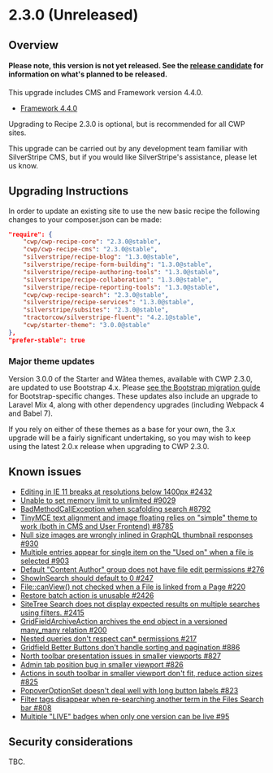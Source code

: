 # 2.3.0 (Unreleased)

## Overview

#### Please note, this version is not yet released. See the [release candidate](https://www.cwp.govt.nz/developer-docs/en/2/releases_and_changelogs/cwp_2.3.0-rc1/) for information on what's planned to be released.

This upgrade includes CMS and Framework version 4.4.0.

 * [Framework 4.4.0](https://github.com/silverstripe/silverstripe-framework/blob/4.4.0/docs/en/04_Changelogs/4.4.0.md)

Upgrading to Recipe 2.3.0 is optional, but is recommended for all CWP sites.

This upgrade can be carried out by any development team familiar with SilverStripe CMS, but if you
would like SilverStripe's assistance, please let us know.

## Upgrading Instructions

In order to update an existing site to use the new basic recipe the following changes to your composer.json
can be made:

```json
"require": {
    "cwp/cwp-recipe-core": "2.3.0@stable",
    "cwp/cwp-recipe-cms": "2.3.0@stable",
    "silverstripe/recipe-blog": "1.3.0@stable",
    "silverstripe/recipe-form-building": "1.3.0@stable",
    "silverstripe/recipe-authoring-tools": "1.3.0@stable",
    "silverstripe/recipe-collaboration": "1.3.0@stable",
    "silverstripe/recipe-reporting-tools": "1.3.0@stable",
    "cwp/cwp-recipe-search": "2.3.0@stable",
    "silverstripe/recipe-services": "1.3.0@stable",
    "silverstripe/subsites": "2.3.0@stable",
    "tractorcow/silverstripe-fluent": "4.2.1@stable",
    "cwp/starter-theme": "3.0.0@stable"
},
"prefer-stable": true
```

### Major theme updates

Version 3.0.0 of the Starter and Wātea themes, available with CWP 2.3.0, are updated to use Bootstrap 4.x. Please
[see the Bootstrap migration guide](https://getbootstrap.com/docs/4.3/migration/) for Bootstrap-specific changes. These updates also include an upgrade to Laravel Mix 4, along with other dependency upgrades (including Webpack 4 and
Babel 7).

If you rely on either of these themes as a base for your own, the 3.x upgrade will be a fairly significant undertaking, so you may wish to keep using the latest 2.0.x release when upgrading to CWP 2.3.0.

## Known issues


* [Editing in IE 11 breaks at resolutions below 1400px #2432
](https://github.com/silverstripe/silverstripe-cms/issues/2432)
* [Unable to set memory limit to unlimited #9029
](https://github.com/silverstripe/silverstripe-framework/issues/9029)
* [BadMethodCallException when scafolding search #8792
](https://github.com/silverstripe/silverstripe-framework/issues/8792)
* [TinyMCE text alignment and image floating relies on "simple" theme to work (both in CMS and User Frontend) #8785
](https://github.com/silverstripe/silverstripe-framework/issues/8785)
* [Null size images are wrongly inlined in GraphQL thumbnail responses #930
](https://github.com/silverstripe/silverstripe-asset-admin/issues/930)
* [Multiple entries appear for single item on the "Used on" when a file is selected #903
](https://github.com/silverstripe/silverstripe-asset-admin/issues/903)
* [Default "Content Author" group does not have file edit permissions #276
](https://github.com/silverstripe/silverstripe-assets/issues/276)
* [ShowInSearch should default to 0 #247
](https://github.com/silverstripe/silverstripe-assets/issues/247)
* [File::canView() not checked when a File is linked from a Page #220
](https://github.com/silverstripe/silverstripe-assets/issues/220)
* [Restore batch action is unusable #2426](https://github.com/silverstripe/silverstripe-cms/issues/2426)
* [SiteTree Search does not display expected results on multiple searches using filters. #2415
](https://github.com/silverstripe/silverstripe-cms/issues/2415)
* [GridFieldArchiveAction archives the end object in a versioned many_many relation #200
](https://github.com/silverstripe/silverstripe-versioned/issues/200)
* [Nested queries don't respect can* permissions #217
](https://github.com/silverstripe/silverstripe-graphql/issues/217)
* [Gridfield Better Buttons don't handle sorting and pagination #886
](https://github.com/silverstripe/silverstripe-admin/issues/886)
* [North toolbar presentation issues in smaller viewports #827
](https://github.com/silverstripe/silverstripe-admin/issues/827)
* [Admin tab position bug in smaller viewport #826
](https://github.com/silverstripe/silverstripe-admin/issues/826)
* [Actions in south toolbar in smaller viewport don't fit, reduce action sizes #825
](https://github.com/silverstripe/silverstripe-admin/issues/825)
* [PopoverOptionSet doesn't deal well with long button labels #823
](https://github.com/silverstripe/silverstripe-admin/issues/823)
* [Filter tags disappear when re-searching another term in the Files Search bar #808
](https://github.com/silverstripe/silverstripe-admin/issues/808)
* [Multiple "LIVE" badges when only one version can be live #95
](https://github.com/silverstripe/silverstripe-versioned-admin/issues/95)


## Security considerations

TBC.

<!--- Changes below this line will be automatically regenerated -->
